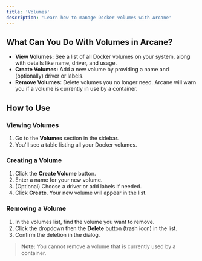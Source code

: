 ```yaml
---
title: 'Volumes'
description: 'Learn how to manage Docker volumes with Arcane'
---
```


## What Can You Do With Volumes in Arcane?

- **View Volumes:** See a list of all Docker volumes on your system, along with details like name, driver, and usage.
- **Create Volumes:** Add a new volume by providing a name and (optionally) driver or labels.
- **Remove Volumes:** Delete volumes you no longer need. Arcane will warn you if a volume is currently in use by a container.

## How to Use

### Viewing Volumes

1. Go to the **Volumes** section in the sidebar.
2. You'll see a table listing all your Docker volumes.

### Creating a Volume

1. Click the **Create Volume** button.
2. Enter a name for your new volume.
3. (Optional) Choose a driver or add labels if needed.
4. Click **Create**. Your new volume will appear in the list.

### Removing a Volume

1. In the volumes list, find the volume you want to remove.
2. Click the dropdown then the **Delete** button (trash icon) in the list.
3. Confirm the deletion in the dialog.

> **Note:** You cannot remove a volume that is currently used by a container.
